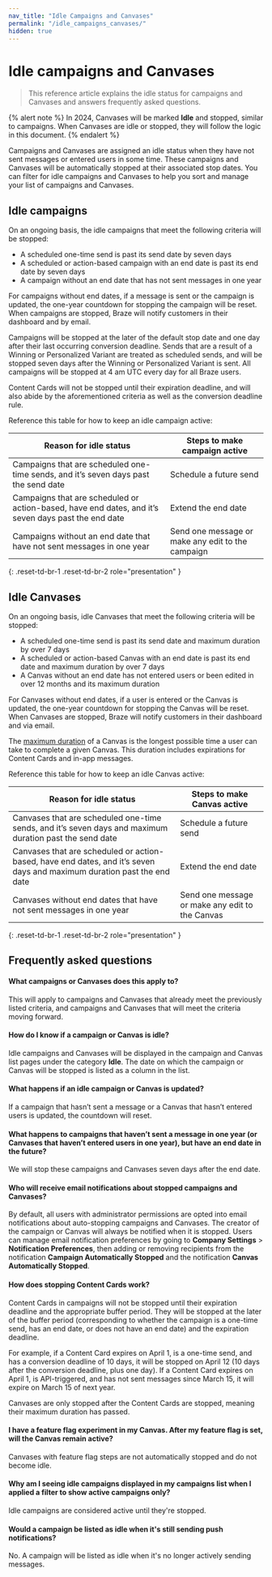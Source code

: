 ```yaml
---
nav_title: "Idle Campaigns and Canvases"
permalink: "/idle_campaigns_canvases/"
hidden: true
---
```


# Idle campaigns and Canvases

> This reference article explains the idle status for campaigns and Canvases and answers frequently asked questions.

{% alert note %}
In 2024, Canvases will be marked **Idle** and stopped, similar to campaigns. When Canvases are idle or stopped, they will follow the logic in this document.
{% endalert %}

Campaigns and Canvases are assigned an idle status when they have not sent messages or entered users in some time. These campaigns and Canvases will be automatically stopped at their associated stop dates. You can filter for idle campaigns and Canvases to help you sort and manage your list of campaigns and Canvases.

## Idle campaigns

On an ongoing basis, the idle campaigns that meet the following criteria will be stopped:
 
- A scheduled one-time send is past its send date by seven days
- A scheduled or action-based campaign with an end date is past its end date by seven days
- A campaign without an end date that has not sent messages in one year

For campaigns without end dates, if a message is sent or the campaign is updated, the one-year countdown for stopping the campaign will be reset. When campaigns are stopped, Braze will notify customers in their dashboard and by email.

Campaigns will be stopped at the later of the default stop date and one day after their last occurring conversion deadline. Sends that are a result of a Winning or Personalized Variant are treated as scheduled sends, and will be stopped seven days after the Winning or Personalized Variant is sent. All campaigns will be stopped at 4 am UTC every day for all Braze users.

Content Cards will not be stopped until their expiration deadline, and will also abide by the aforementioned criteria as well as the conversion deadline rule.

Reference this table for how to keep an idle campaign active:

| Reason for idle status                                                                              | Steps to make campaign active                     |
|-----------------------------------------------------------------------------------------------------|---------------------------------------------------|
| Campaigns that are scheduled one-time sends, and it’s seven days past the send date                 | Schedule a future send                            |
| Campaigns that are scheduled or action-based, have end dates, and it’s seven days past the end date | Extend the end date                               |
| Campaigns without an end date that have not sent messages in one year                                | Send one message or make any edit to the campaign |
{: .reset-td-br-1 .reset-td-br-2 role="presentation" }

## Idle Canvases

On an ongoing basis, idle Canvases that meet the following criteria will be stopped:

- A scheduled one-time send is past its send date and maximum duration by over 7 days
- A scheduled or action-based Canvas with an end date is past its end date and maximum duration by over 7 days
- A Canvas without an end date has not entered users or been edited in over 12 months and its maximum duration

For Canvases without end dates, if a user is entered or the Canvas is updated, the one-year countdown for stopping the Canvas will be reset. When Canvases are stopped, Braze will notify customers in their dashboard and via email.

The [maximum duration]({{site.baseurl}}/user_guide/engagement_tools/canvas/create_a_canvas/create_a_canvas/) of a Canvas is the longest possible time a user can take to complete a given Canvas. This duration includes expirations for Content Cards and in-app messages.

Reference this table for how to keep an idle Canvas active:

| Reason for idle status                                                                                                  | Steps to make Canvas active                     |
|-------------------------------------------------------------------------------------------------------------------------|-------------------------------------------------|
| Canvases that are scheduled one-time sends, and it’s seven days and maximum duration past the send date                 | Schedule a future send                          |
| Canvases that are scheduled or action-based, have end dates, and it’s seven days and maximum duration past the end date | Extend the end date                             |
| Canvases without end dates that have not sent messages in one year                                                      | Send one message or make any edit to the Canvas |
{: .reset-td-br-1 .reset-td-br-2 role="presentation" }

## Frequently asked questions

#### What campaigns or Canvases does this apply to?

This will apply to campaigns and Canvases that already meet the previously listed criteria, and campaigns and Canvases that will meet the criteria moving forward.

#### How do I know if a campaign or Canvas is idle?

Idle campaigns and Canvases will be displayed in the campaign and Canvas list pages under the category **Idle**. The date on which the campaign or Canvas will be stopped is listed as a column in the list.

#### What happens if an idle campaign or Canvas is updated?

If a campaign that hasn’t sent a message or a Canvas that hasn’t entered users is updated, the countdown will reset.

#### What happens to campaigns that haven’t sent a message in one year (or Canvases that haven’t entered users in one year), but have an end date in the future?

We will stop these campaigns and Canvases seven days after the end date.

#### Who will receive email notifications about stopped campaigns and Canvases?

By default, all users with administrator permissions are opted into email notifications about auto-stopping campaigns and Canvases. The creator of the campaign or Canvas will always be notified when it is stopped. Users can manage email notification preferences by going to **Company Settings** > **Notification Preferences**, then adding or removing recipients from the notification **Campaign Automatically Stopped** and the notification **Canvas Automatically Stopped**.

#### How does stopping Content Cards work?

Content Cards in campaigns will not be stopped until their expiration deadline and the appropriate buffer period. They will be stopped at the later of the buffer period (corresponding to whether the campaign is a one-time send, has an end date, or does not have an end date) and the expiration deadline. 

For example, if a Content Card expires on April 1, is a one-time send, and has a conversion deadline of 10 days, it will be stopped on April 12 (10 days after the conversion deadline, plus one day). If a Content Card expires on April 1, is API-triggered, and has not sent messages since March 15, it will expire on March 15 of next year.

Canvases are only stopped after the Content Cards are stopped, meaning their maximum duration has passed.

#### I have a feature flag experiment in my Canvas. After my feature flag is set, will the Canvas remain active?

Canvases with feature flag steps are not automatically stopped and do not become idle.

#### Why am I seeing idle campaigns displayed in my campaigns list when I applied a filter to show active campaigns only?

Idle campaigns are considered active until they're stopped.

#### Would a campaign be listed as idle when it's still sending push notifications?

No. A campaign will be listed as idle when it's no longer actively sending messages. 